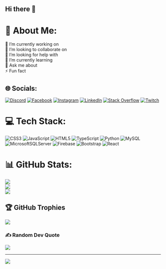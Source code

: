 ## Hi there 👋


# 💫 About Me:
🔭 I’m currently working on<br>👯 I’m looking to collaborate on<br>🤝 I’m looking for help with<br>🌱 I’m currently learning<br>💬 Ask me about<br>⚡ Fun fact


## 🌐 Socials:
[![Discord](https://img.shields.io/badge/Discord-%237289DA.svg?logo=discord&logoColor=white)](https://discord.gg/straho98) [![Facebook](https://img.shields.io/badge/Facebook-%231877F2.svg?logo=Facebook&logoColor=white)](https://facebook.com/strahilhristov731) [![Instagram](https://img.shields.io/badge/Instagram-%23E4405F.svg?logo=Instagram&logoColor=white)](https://instagram.com/strahilhristov98) [![LinkedIn](https://img.shields.io/badge/LinkedIn-%230077B5.svg?logo=linkedin&logoColor=white)](https://linkedin.com/in/strahil-hristov-85a611344) [![Stack Overflow](https://img.shields.io/badge/-Stackoverflow-FE7A16?logo=stack-overflow&logoColor=white)](https://stackoverflow.com/users/23603222) [![Twitch](https://img.shields.io/badge/Twitch-%239146FF.svg?logo=Twitch&logoColor=white)](https://twitch.tv/strahil98) 

# 💻 Tech Stack:
![CSS3](https://img.shields.io/badge/css3-%231572B6.svg?style=for-the-badge&logo=css3&logoColor=white) ![JavaScript](https://img.shields.io/badge/javascript-%23323330.svg?style=for-the-badge&logo=javascript&logoColor=%23F7DF1E) ![HTML5](https://img.shields.io/badge/html5-%23E34F26.svg?style=for-the-badge&logo=html5&logoColor=white) ![TypeScript](https://img.shields.io/badge/typescript-%23007ACC.svg?style=for-the-badge&logo=typescript&logoColor=white) ![Python](https://img.shields.io/badge/python-3670A0?style=for-the-badge&logo=python&logoColor=ffdd54) ![MySQL](https://img.shields.io/badge/mysql-4479A1.svg?style=for-the-badge&logo=mysql&logoColor=white) ![MicrosoftSQLServer](https://img.shields.io/badge/Microsoft%20SQL%20Server-CC2927?style=for-the-badge&logo=microsoft%20sql%20server&logoColor=white) ![Firebase](https://img.shields.io/badge/firebase-%23039BE5.svg?style=for-the-badge&logo=firebase) ![Bootstrap](https://img.shields.io/badge/bootstrap-%238511FA.svg?style=for-the-badge&logo=bootstrap&logoColor=white) ![React](https://img.shields.io/badge/react-%2320232a.svg?style=for-the-badge&logo=react&logoColor=%2361DAFB)
# 📊 GitHub Stats:
![](https://github-readme-stats.vercel.app/api?username=Strahil981&theme=one_dark_pro&hide_border=false&include_all_commits=true&count_private=true)<br/>
![](https://github-readme-streak-stats.herokuapp.com/?user=Strahil981&theme=one_dark_pro&hide_border=false)<br/>
![](https://github-readme-stats.vercel.app/api/top-langs/?username=Strahil981&theme=one_dark_pro&hide_border=false&include_all_commits=true&count_private=true&layout=compact)

## 🏆 GitHub Trophies
![](https://github-profile-trophy.vercel.app/?username=Strahil981&theme=radical&no-frame=false&no-bg=false&margin-w=4)

### ✍️ Random Dev Quote
![](https://quotes-github-readme.vercel.app/api?type=horizontal&theme=radical)

---
[![](https://visitcount.itsvg.in/api?id=Strahil981&icon=5&color=6)](https://visitcount.itsvg.in)

<!-- Proudly created with GPRM ( https://gprm.itsvg.in ) -->
